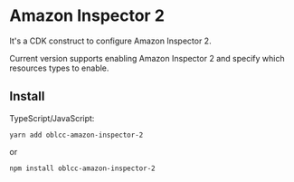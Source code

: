 # Amazon Inspector 2

It's a CDK construct to configure Amazon Inspector 2.

Current version supports enabling Amazon Inspector 2 and specify which resources types to enable.

## Install

TypeScript/JavaScript:

```shell
yarn add oblcc-amazon-inspector-2
```

or

```shell
npm install oblcc-amazon-inspector-2
```
